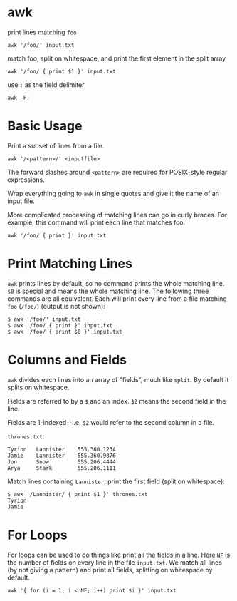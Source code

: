 # awk

print lines matching `foo`

    awk '/foo/' input.txt


match foo, split on whitespace, and print the first element in the split array

    awk '/foo/ { print $1 }' input.txt


use `:` as the field delimiter

    awk -F:



# Basic Usage

Print a subset of lines from a file. 

    awk '/<pattern>/' <inputfile>

    
The forward slashes around `<pattern>` are required for POSIX-style regular
expressions.

Wrap everything going to `awk` in single quotes and give it the name of an
input file.

More complicated processing of matching lines can go in curly braces. For
example, this command will print each line that matches foo:

    awk '/foo/ { print }' input.txt

    

# Print Matching Lines

`awk` prints lines by default, so no command prints the whole matching line.
`$0` is special and means the whole matching line. The following three commands
are all equivalent. Each will print every line from a file matching `foo`
(`/foo/`) (output is not shown):

    $ awk '/foo/' input.txt
    $ awk '/foo/ { print }' input.txt
    $ awk '/foo/ { print $0 }' input.txt



# Columns and Fields

`awk` divides each lines into an array of "fields", much like `split`. By
default it splits on whitespace.

Fields are referred to by a `$` and an index. `$2` means the second field in
the line.

Fields are 1-indexed--i.e. `$2` would refer to the second column in a file.

`thrones.txt`:

    Tyrion   Lannister    555.360.1234
    Jamie    Lannister    555.360.9876
    Jon      Snow         555.206.4444
    Arya     Stark        555.206.1111


Match lines containing `Lannister`, print the first field (split on
whitespace):

    $ awk '/Lannister/ { print $1 }' thrones.txt
    Tyrion
    Jamie



# For Loops

For loops can be used to do things like print all the fields in a line. Here 
`NF` is the number of fields on every line in the file `input.txt`. We match
all lines (by not giving a pattern) and print all fields, splitting on
whitespace by default.

    awk '{ for (i = 1; i < NF; i++) print $i }' input.txt


